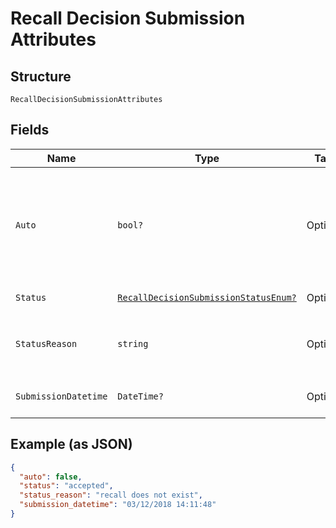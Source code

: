 
# Recall Decision Submission Attributes

## Structure

`RecallDecisionSubmissionAttributes`

## Fields

| Name | Type | Tags | Description |
|  --- | --- | --- | --- |
| `Auto` | `bool?` | Optional | Indicates if the submission was created automatically by the system (`true`) or manually (`false`).<br>**Default**: `false` |
| `Status` | [`RecallDecisionSubmissionStatusEnum?`](../../doc/models/recall-decision-submission-status-enum.md) | Optional | [Status](http://draft-api-docs.form3.tech/api.html#enumerations-payment-status-codes-payment-submission-status) of the submission |
| `StatusReason` | `string` | Optional | Reason for submission failure if status is `delivery_failed` |
| `SubmissionDatetime` | `DateTime?` | Optional | Date and time of the submission |

## Example (as JSON)

```json
{
  "auto": false,
  "status": "accepted",
  "status_reason": "recall does not exist",
  "submission_datetime": "03/12/2018 14:11:48"
}
```

